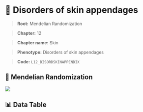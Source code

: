 # 🧪 Disorders of skin appendages

> **Root:** Mendelian Randomization

> **Chapter:** 12  

> **Chapter name:** Skin

> **Phenotype:** Disorders of skin appendages  

> **Code:** `L12_DISORDSKINAPPENDIX`

## 🧬 Mendelian Randomization  

<img src="/MR/Figures/Forward/L12_DISORDSKINAPPENDIX.png"/>

## 📊 Data Table

<CsvTableMRF src="/public/MR/Data/Forward/L12_DISORDSKINAPPENDIX.csv"/>
